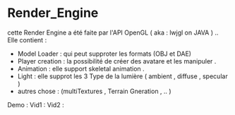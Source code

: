 # Render_Engine
cette Render Engine a été faite par l'API OpenGL ( aka : lwjgl on JAVA ) ..
Elle contient :
- Model Loader : qui peut supproter les formats (OBJ et DAE)
- Player creation : la possibilité de créer des avatare et les manipuler .
- Animation : elle support skeletal animation .
- Light : elle supprot les 3 Type de la lumière ( ambient , diffuse , specular )  
- autres chose : (multiTextures , Terrain Gneration , .. )

Demo : 
Vid1 : 
Vid2 : 

